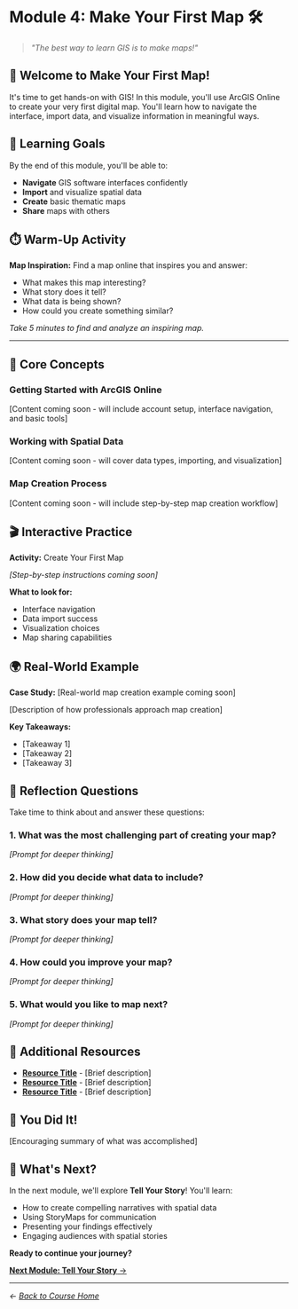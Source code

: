 # Module 4: Make Your First Map 🛠️

> *"The best way to learn GIS is to make maps!"*

## 🚀 Welcome to Make Your First Map!

It's time to get hands-on with GIS! In this module, you'll use ArcGIS Online to create your very first digital map. You'll learn how to navigate the interface, import data, and visualize information in meaningful ways.

## 🎯 Learning Goals

By the end of this module, you'll be able to:

- **Navigate** GIS software interfaces confidently
- **Import** and visualize spatial data
- **Create** basic thematic maps
- **Share** maps with others

## ⏱️ Warm-Up Activity

**Map Inspiration:** Find a map online that inspires you and answer:
- What makes this map interesting?
- What story does it tell?
- What data is being shown?
- How could you create something similar?

*Take 5 minutes to find and analyze an inspiring map.*

---

## 🧠 Core Concepts

### Getting Started with ArcGIS Online

[Content coming soon - will include account setup, interface navigation, and basic tools]

### Working with Spatial Data

[Content coming soon - will cover data types, importing, and visualization]

### Map Creation Process

[Content coming soon - will include step-by-step map creation workflow]

## 🎬 Interactive Practice

**Activity:** Create Your First Map

*[Step-by-step instructions coming soon]*

**What to look for:**
- Interface navigation
- Data import success
- Visualization choices
- Map sharing capabilities

## 🌍 Real-World Example

**Case Study:** [Real-world map creation example coming soon]

[Description of how professionals approach map creation]

**Key Takeaways:**
- [Takeaway 1]
- [Takeaway 2]
- [Takeaway 3]

## 📝 Reflection Questions

Take time to think about and answer these questions:

### 1. What was the most challenging part of creating your map?
*[Prompt for deeper thinking]*

### 2. How did you decide what data to include?
*[Prompt for deeper thinking]*

### 3. What story does your map tell?
*[Prompt for deeper thinking]*

### 4. How could you improve your map?
*[Prompt for deeper thinking]*

### 5. What would you like to map next?
*[Prompt for deeper thinking]*

## 🔗 Additional Resources

- **[Resource Title](URL)** - [Brief description]
- **[Resource Title](URL)** - [Brief description]
- **[Resource Title](URL)** - [Brief description]

## 🎉 You Did It!

[Encouraging summary of what was accomplished]

## 🚀 What's Next?

In the next module, we'll explore **Tell Your Story**! You'll learn:
- How to create compelling narratives with spatial data
- Using StoryMaps for communication
- Presenting your findings effectively
- Engaging audiences with spatial stories

**Ready to continue your journey?**

[**Next Module: Tell Your Story** →](../05-tell-your-story/README.md)

---

*← [Back to Course Home](../README.md)* 